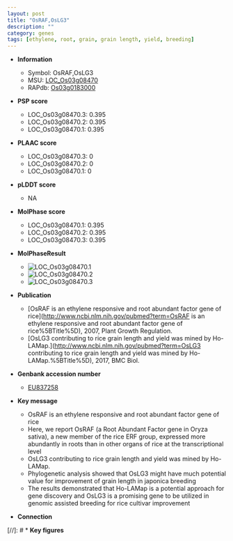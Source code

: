 ```yaml
---
layout: post
title: "OsRAF,OsLG3"
description: ""
category: genes
tags: [ethylene, root, grain, grain length, yield, breeding]
---
```


* **Information**  
    + Symbol: OsRAF,OsLG3  
    + MSU: [LOC_Os03g08470](http://rice.plantbiology.msu.edu/cgi-bin/ORF_infopage.cgi?orf=LOC_Os03g08470)  
    + RAPdb: [Os03g0183000](http://rapdb.dna.affrc.go.jp/viewer/gbrowse_details/irgsp1?name=Os03g0183000)  

* **PSP score**  
    + LOC_Os03g08470.3: 0.395 
    + LOC_Os03g08470.2: 0.395 
    + LOC_Os03g08470.1: 0.395 

* **PLAAC score**  
    + LOC_Os03g08470.3: 0 
    + LOC_Os03g08470.2: 0 
    + LOC_Os03g08470.1: 0 

* **pLDDT score**
    + NA


* **MolPhase score**
    + LOC_Os03g08470.1: 0.395
    + LOC_Os03g08470.2: 0.395
    + LOC_Os03g08470.3: 0.395

* **MolPhaseResult**
    + ![LOC_Os03g08470.1](https://ricepsp.github.io/pictures/LOC_Os03g/LOC_Os03g08470.1.png)
    + ![LOC_Os03g08470.2](https://ricepsp.github.io/pictures/LOC_Os03g/LOC_Os03g08470.2.png)
    + ![LOC_Os03g08470.3](https://ricepsp.github.io/pictures/LOC_Os03g/LOC_Os03g08470.3.png)

* **Publication**  
    + [OsRAF is an ethylene responsive and root abundant factor gene of rice](http://www.ncbi.nlm.nih.gov/pubmed?term=OsRAF is an ethylene responsive and root abundant factor gene of rice%5BTitle%5D), 2007, Plant Growth Regulation.
    + [OsLG3 contributing to rice grain length and yield was mined by Ho-LAMap.](http://www.ncbi.nlm.nih.gov/pubmed?term=OsLG3 contributing to rice grain length and yield was mined by Ho-LAMap.%5BTitle%5D), 2017, BMC Biol.

* **Genbank accession number**  
    + [EU837258](http://www.ncbi.nlm.nih.gov/nuccore/EU837258)

* **Key message**  
    + OsRAF is an ethylene responsive and root abundant factor gene of rice
    + Here, we report OsRAF (a Root Abundant Factor gene in Oryza sativa), a new member of the rice ERF group, expressed more abundantly in roots than in other organs of rice at the transcriptional level
    + OsLG3 contributing to rice grain length and yield was mined by Ho-LAMap.
    + Phylogenetic analysis showed that OsLG3 might have much potential value for improvement of grain length in japonica breeding
    + The results demonstrated that Ho-LAMap is a potential approach for gene discovery and OsLG3 is a promising gene to be utilized in genomic assisted breeding for rice cultivar improvement

* **Connection**  

[//]: # * **Key figures**  


